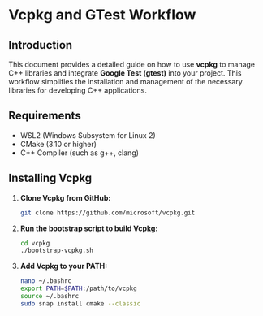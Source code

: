 # Vcpkg and GTest Workflow

## Introduction
This document provides a detailed guide on how to use **vcpkg** to manage C++ libraries and integrate **Google Test (gtest)** into your project. This workflow simplifies the installation and management of the necessary libraries for developing C++ applications.

## Requirements
- WSL2 (Windows Subsystem for Linux 2)
- CMake (3.10 or higher)
- C++ Compiler (such as g++, clang)

## Installing Vcpkg
1. **Clone Vcpkg from GitHub:**
   ```bash
   git clone https://github.com/microsoft/vcpkg.git
2. **Run the bootstrap script to build Vcpkg:**
   ```bash
   cd vcpkg
   ./bootstrap-vcpkg.sh
4. **Add Vcpkg to your PATH:**
   ```bash
   nano ~/.bashrc
   export PATH=$PATH:/path/to/vcpkg
   source ~/.bashrc
   sudo snap install cmake --classic
